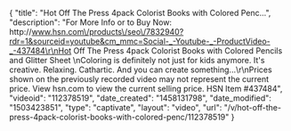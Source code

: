 {
    "title": "Hot Off The Press 4pack Colorist Books with Colored Penc...",
    "description": "For More Info or to Buy Now: http:\/\/www.hsn.com\/products\/seo\/7832940?rdr=1&sourceid=youtube&cm_mmc=Social-_-Youtube-_-ProductVideo-_-437484\r\nHot Off The Press 4pack Colorist Books with Colored Pencils and Glitter Sheet \nColoring is definitely not just for kids anymore. It's creative. Relaxing. Cathartic. And you can create something...\r\nPrices shown on the previously recorded video may not represent the current price.  View hsn.com to view the current selling price. HSN Item #437484",
    "videoid": "112378519",
    "date_created": "1458131798",
    "date_modified": "1503423851",
    "type": "captivate",
    "layout": "video",
    "url": "\/v\/hot-off-the-press-4pack-colorist-books-with-colored-penc\/112378519"
}